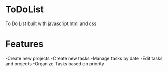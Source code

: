 # ToDoList
To Do List built with javascript,html and css

# Features
-Create new projects
-Create new tasks
-Manage tasks by date
-Edit tasks and projects
-Organize Tasks based on priority
